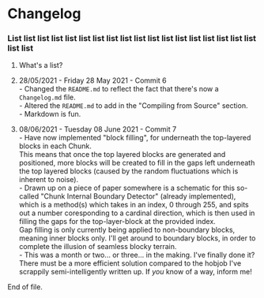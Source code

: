 # Changelog

### List list list list list list list list list list list list list list list list list list list list 

1. What's a list?

28052021. 28/05/2021 - Friday 28 May 2021 - Commit 6<br>
	- Changed the `README.md` to reflect the fact that there's now a `Changelog.md` file.<br>
	- Altered the `README.md` to add in the "Compiling from Source" section.<br>
	- Markdown is fun.

08062021. 08/06/2021 - Tuesday 08 June 2021 - Commit 7<br>
	- Have now implemented "block filling", for underneath the top-layered blocks in each Chunk.<br>
	This means that once the top layered blocks are generated and positioned, more blocks will be created to fill in the gaps left underneath the top layered blocks (caused by the random fluctuations which is inherent to noise).<br>
	- Drawn up on a piece of paper somewhere is a schematic for this so-called "Chunk Internal Boundary Detector" (already implemented), which is a method(s) which takes in an index, 0 through 255, and spits out a number coresponding to a cardinal direction, which is then used in filling the gaps for the top-layer-block at the provided index.<br>
	Gap filling is only currently being applied to non-boundary blocks, meaning inner blocks only. I'll get around to boundary blocks, in order to complete the illusion of seamless blocky terrain.<br>
	- This was a month or two... or three... in the making. I've finally done it?<br>
	There must be a more efficient solution compared to the hobjob I've scrappily semi-intelligently written up. If _you_ know of a way, inform me!
	

End of file.